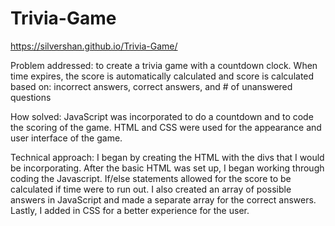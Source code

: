 # Trivia-Game

https://silvershan.github.io/Trivia-Game/

Problem addressed: to create a trivia game with a countdown clock.  When time expires, the score is automatically calculated and score is calculated based on: incorrect answers, correct answers, and # of unanswered questions

How solved: JavaScript was incorporated to do a countdown and to code the scoring of the game.  HTML and CSS were used for the appearance and user interface of the game.

Technical approach:  I began by creating the HTML with the divs that I would be incorporating.  After the basic HTML was set up, I began working through coding the Javascript.  If/else statements allowed for the score to be calculated if time were to run out.  I also created an array of possible answers in JavaScript and made a separate array for the correct answers.  Lastly, I added in CSS for a better experience for the user.
